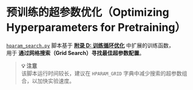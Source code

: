 # **预训练的超参数优化（Optimizing Hyperparameters for Pretraining）**  

[`hparam_search.py`](hparam_search.py) 脚本基于 **[附录 D: 训练循环优化](../../appendix-D/01_main-chapter-code/appendix-D.ipynb)** 中扩展的训练函数，  
用于 **通过网格搜索（Grid Search）寻找最佳超参数配置**。  

> **💡 注意**  
> 该脚本运行时间较长，建议在 `HPARAM_GRID` 字典中减少搜索的超参数组合，以加快实验速度。  